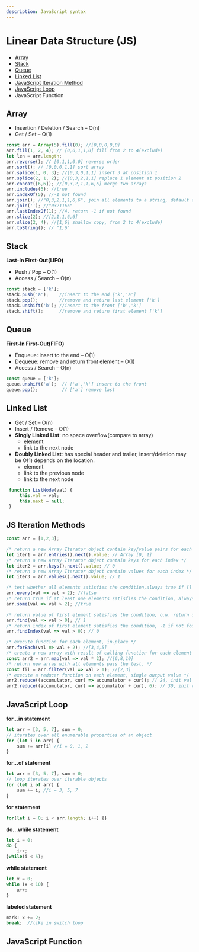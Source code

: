 ```yaml
---
description: JavaScript syntax
---
```


# Linear Data Structure \(JS\)

* [Array](linear-data-structure.md#array)
* [Stack](linear-data-structure.md#stack)
* [Queue](linear-data-structure.md#queue)
* [Linked List](linear-data-structure.md#linked-list)
* [JavaScript Iteration Method](linear-data-structure.md#js-iteration-methods)
* [JavaScript Loop](linear-data-structure.md#javascript-loop)
* JavaScript Function

## Array

* Insertion / Deletion / Search – O\(n\)
* Get / Set – O\(1\)

```javascript
const arr = Array(5).fill(0); //[0,0,0,0,0]
arr.fill(1, 2, 4); // [0,0,1,1,0] fill from 2 to 4(exclude)
let len = arr.length;
arr.reverse(); // [0,1,1,0,0] reverse order
arr.sort(); // [0,0,0,1,1] sort array
arr.splice(1, 0, 3); //[0,3,0,1,1] insert 3 at position 1
arr.splice(2, 1, 2); //[0,3,2,1,1] replace 1 element at position 2
arr.concat([6,6]); //[0,3,2,1,1,6,6] merge two arrays
arr.includes(6); //true
arr.indexOf(5); //-1 not found
arr.join(); //"0,3,2,1,1,6,6", join all elements to a string, default comma
arr.join(''); //"0321166"
arr.lastIndexOf(1); //4, return -1 if not found
arr.slice(2); //[2,1,1,6,6]
arr.slice(2, 4); //[1,6] shallow copy, from 2 to 4(exclude)
arr.toString(); // "1,6"
```

## Stack 

**Last-In First-Out\(LIFO\)** 

* Push / Pop – O\(1\)
* Access / Search – O\(n\)

```javascript
const stack = ['k'];
stack.push('a');    //insert to the end ['k','a']
stack.pop();        //remove and return last element ['k']
stack.unshift('b'); //insert to the front ['b','k']
stack.shift();      //remove and return first element ['k']
```

## Queue

**First-In First-Out\(FIFO\)** 

* Enqueue: insert to the end – O\(1\)
* Dequeue: remove and return front element – O\(1\)
* Access / Search – O\(n\)

```javascript
const queue = ['k'];
queue.unshift('a');  // ['a','k'] insert to the front
queue.pop();         // ['a'] remove last
```

## Linked List

* Get / Set – O\(n\)
* Insert / Remove – O\(1\)
* **Singly Linked List**: no space overflow\(compare to array\)
  * element 
  * link to the next node 
* **Doubly Linked List**: has special header and trailer, insert/deletion may be O\(1\) depends on the location.
  * element
  * link to the previous node
  * link to the next node 

```javascript
 function ListNode(val) {
     this.val = val;
     this.next = null;
 }
```

## JS Iteration Methods 

```javascript
const arr = [1,2,3];

/* return a new Array Iterator object contain key/value pairs for each index */
let iter1 = arr.entries().next().value; // Array [0, 1]
/* return a new Array Iterator object contain keys for each index */
let iter2 = arr.keys().next().value; // 0
/* return a new Array Iterator object contain values for each index */
let iter3 = arr.values().next().value; // 1

/* test whether all elements satisfies the condition,always true if [] */
arr.every(val => val > 2); //false
/* return true if at least one elements satisfies the condition, always false if [] */
arr.some(val => val > 2); //true

/* return value of first element satisfies the condition, o.w. return undefined */
arr.find(val => val > 0); // 1
/* return index of first element satisfies the condition, -1 if not found */
arr.findIndex(val => val > 0); // 0

/* execute function for each element, in-place */
arr.forEach(val => val + 2); //[3,4,5]
/* create a new array with result of calling function for each element */
const arr2 = arr.map(val => val * 2); //[6,8,10]
/* return new array with all elements pass the test. */
const fil = arr.filter(val => val > 1); //[2,3]
/* execute a reducer function on each element, single output value */
arr2.reduce((accumulator, cur) => accumulator + cur)); // 24, init val = first element
arr2.reduce((accumulator, cur) => accumulator + cur), 6); // 30, init val = 6
```

## JavaScript Loop

**for...in statement**

```javascript
let arr = [3, 5, 7], sum = 0;
// iterates over all enumerable properties of an object
for (let i in arr) {
    sum += arr[i] //i = 0, 1, 2
}
```

**for...of statement**

```javascript
let arr = [3, 5, 7], sum = 0;
// loop iterates over iterable objects
for (let i of arr) { 
    sum += i; //i = 3, 5, 7
}
```

**for statement** 

```javascript
for(let i = 0; i < arr.length; i++) {}
```

**do...while statement**

```javascript
let i = 0;
do {
    i++;
}while(i < 5);
```

**while statement**

```javascript
let x = 0;
while (x < 10) {
    x++;
}
```

**labeled statement** 

```javascript
mark: x += 2; 
break;  //like in switch loop
```

## JavaScript Function

```javascript

```

